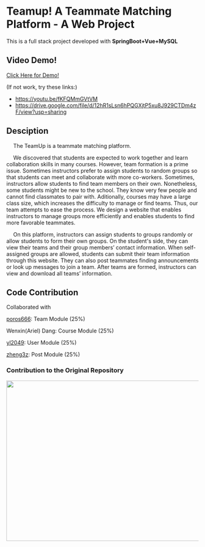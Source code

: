 # Teamup! A Teammate Matching Platform - A Web Project
This is a full stack project developed with **SpringBoot+Vue+MySQL**

## Video Demo!
[Click Here for Demo!](https://youtu.be/fKFQMmGVtVM) 

(If not work, try these links:)
- https://youtu.be/fKFQMmGVtVM
- https://drive.google.com/file/d/12hR1sLsn6hPQGXjtP5xu8J929CTDm4zF/view?usp=sharing

## Desciption
&emsp; The TeamUp is a teammate matching platform. 

&emsp; We discovered that students are expected to work together and learn collaboration skills in many courses. However, team formation is a prime issue. Sometimes instructors prefer to assign students to random groups so that students can meet and collaborate with more co-workers. Sometimes, instructors allow students to find team members on their own. Nonetheless, some students might be new to the school. They know very few people and cannot find classmates to pair with. Aditionally, courses may have a large class size, which increases the difficulty to manage or find teams. Thus, our team attempts to ease the process. We design a website that enables instructors to manage groups more efficiently and enables students to find more favorable teammates. 

&emsp; On this platform, instructors can assign students to groups randomly or allow students to form their own groups. On the student's side, they can view their teams and their group members’ contact information. When self-assigned groups are allowed, students can submit their team information through this website. They can also post teammates finding announcements or look up messages to join a team. After teams are formed, instructors can view and download all teams’ information.

## Code Contribution
Collaborated with 

[poros666](https://github.com/poros666): Team Module (25%)

Wenxin(Ariel) Dang: Course Module (25%)

[yl2049](https://github.com/yl2049): User Module (25%)

[zheng3z](https://github.com/zheng3z): Post Module (25%)

### Contribution to the Original Repository
<img src="https://user-images.githubusercontent.com/111480129/218599606-00ebc0cc-41c1-4be1-b406-f233cbb72460.png"  width="600" height="420">


